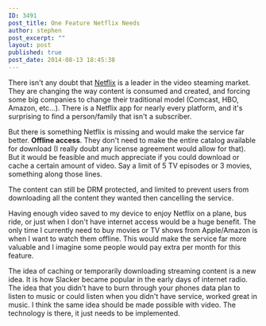 ```yaml
---
ID: 3491
post_title: One Feature Netflix Needs
author: stephen
post_excerpt: ""
layout: post
published: true
post_date: 2014-08-13 18:45:38
---
```

There isn't any doubt that <a title="Netflix" href="http://netflix.com" target="_blank">Netflix</a> is a leader in the video steaming market. They are changing the way content is consumed and created, and forcing some big companies to change their traditional model (Comcast, HBO, Amazon, etc...). There is a Netflix app for nearly every platform, and it's surprising to find a person/family that isn't a subscriber.

<!--more-->But there is something Netflix is missing and would make the service far better. <strong>Offline access</strong>. They don't need to make the entire catalog available for download (I really doubt any license agreement would allow for that). But it would be feasible and much appreciate if you could download or cache a certain amount of video. Say a limit of 5 TV episodes or 3 movies, something along those lines.

The content can still be DRM protected, and limited to prevent users from downloading all the content they wanted then cancelling the service.

Having enough video saved to my device to enjoy Netflix on a plane, bus ride, or just when I don't have internet access would be a huge benefit. The only time I currently need to buy movies or TV shows from Apple/Amazon is when I want to watch them offline. This would make the service far more valuable and I imagine some people would pay extra per month for this feature.

The idea of caching or temporarily downloading streaming content is a new idea. It is how Slacker became popular in the early days of internet radio. The idea that you didn't have to burn through your phones data plan to listen to music or could listen when you didn't have service, worked great in music. I think the same idea should be made possible with video. The technology is there, it just needs to be implemented.